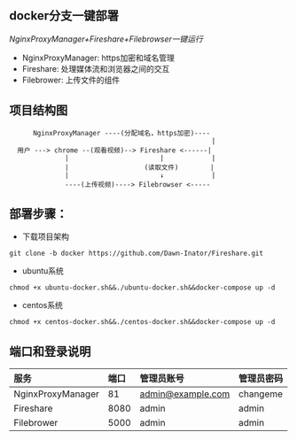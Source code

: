 ## docker分支一键部署

*NginxProxyManager+Fireshare+Filebrowser一键运行*
- NginxProxyManager: https加密和域名管理
- Fireshare: 处理媒体流和浏览器之间的交互
- Filebrower: 上传文件的组件

## 项目结构图
```
      NginxProxyManager ----(分配域名，https加密)----
                                                   |
  用户 ---> chrome --(观看视频)--> Fireshare <------|
              |                       |            |
              |                   (读取文件)        |
              |                       ↓            |
              ----(上传视频)----> Filebrowser <-----
```

## 部署步骤：
- 下载项目架构
```
git clone -b docker https://github.com/Dawn-Inator/Fireshare.git
```

- ubuntu系统
```
chmod +x ubuntu-docker.sh&&./ubuntu-docker.sh&&docker-compose up -d
```
- centos系统
```
chmod +x centos-docker.sh&&./centos-docker.sh&&docker-compose up -d
```

## 端口和登录说明
| 服务 | 端口 | 管理员账号 | 管理员密码 |
|:--- |:--- |:--- |:--- |
| NginxProxyManager | 81 | admin@example.com | changeme |
| Fireshare | 8080 | admin | admin |
| Filebrower | 5000 | admin | admin |
